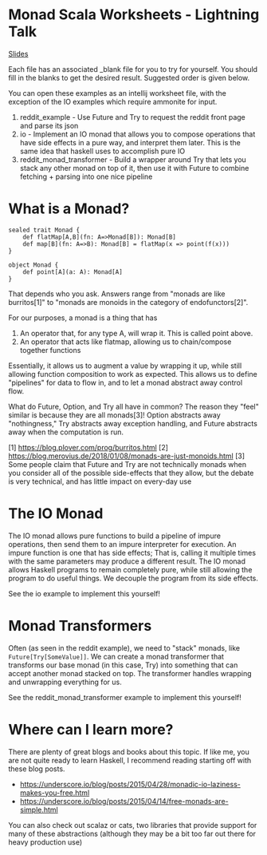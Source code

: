 # Monad Scala Worksheets - Lightning Talk
[Slides](https://gitpitch.com/justinmichaud/scala-monad-worksheets/master?grs=github&t=black)

Each file has an associated _blank file for you to try for yourself. You should fill in the blanks to get the desired result. Suggested order is given below.

You can open these examples as an intellij worksheet file, with the exception of the IO examples which require ammonite for input.

1) reddit_example - Use Future and Try to request the reddit front page and parse its json
2) io - Implement an IO monad that allows you to compose operations that have side effects in a pure way, and interpret them later.
This is the same idea that haskell uses to accomplish pure IO
3) reddit_monad_transformer - Build a wrapper around Try that lets you stack any other monad on top of it, then use it with Future to combine fetching + parsing into one nice pipeline

# What is a Monad?
```
sealed trait Monad {
    def flatMap[A,B](fn: A=>Monad[B]): Monad[B]
    def map[B](fn: A=>B): Monad[B] = flatMap(x => point(f(x)))
}

object Monad {
    def point[A](a: A): Monad[A]
}
```

That depends who you ask. Answers range from "monads are like burritos[1]" to "monads are monoids in the category of endofunctors[2]".

For our purposes, a monad is a thing that has
1) An operator that, for any type A, will wrap it. This is called point above.
2) An operator that acts like flatmap, allowing us to chain/compose together functions

Essentially, it allows us to augment a value by wrapping it up, while still allowing function composition to work as expected.
This allows us to define "pipelines" for data to flow in, and to let a monad abstract away control flow.

What do Future, Option, and Try all have in common? The reason they "feel" similar is because they are all monads[3]!
Option abstracts away "nothingness," Try abstracts away exception handling, and Future abstracts away when the computation is run.

[1] https://blog.plover.com/prog/burritos.html
[2] https://blog.merovius.de/2018/01/08/monads-are-just-monoids.html
[3] Some people claim that Future and Try are not technically monads when you consider all of the possible side-effects that they allow, but
the debate is very technical, and has little impact on every-day use

# The IO Monad

The IO monad allows pure functions to build a pipeline of impure operations, then send them to an impure interpreter
for execution. An impure function is one that has side effects; That is, calling it multiple times with the same parameters may
produce a different result. The IO monad allows Haskell programs to remain completely pure, while still allowing the program to do useful things.
We decouple the program from its side effects.

See the io example to implement this yourself!

# Monad Transformers

Often (as seen in the reddit example), we need to "stack" monads, like `Future[Try[SomeValue]]`. We can create a
monad transformer that transforms our base monad (in this case, Try) into something that can accept another monad
stacked on top. The transformer handles wrapping and unwrapping everything for us.

See the reddit_monad_transformer example to implement this yourself!

# Where can I learn more?
There are plenty of great blogs and books about this topic. If like me, you are not quite ready to learn Haskell, I recommend
reading starting off with these blog posts.

- https://underscore.io/blog/posts/2015/04/28/monadic-io-laziness-makes-you-free.html
- https://underscore.io/blog/posts/2015/04/14/free-monads-are-simple.html

You can also check out scalaz or cats, two libraries that provide support for many of these abstractions (although they may be a
bit too far out there for heavy production use)
